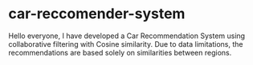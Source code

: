 # car-reccomender-system

Hello everyone, I have developed a Car Recommendation System using collaborative filtering with Cosine similarity. Due to data limitations, the recommendations are based solely on similarities between regions.
